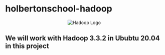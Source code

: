 # holbertonschool-hadoop

<div align=center>
  <img src="https://hadoop.apache.org/hadoop-logo.jpg" alt="Hadoop Logo">
</div>  

## We will work with Hadoop 3.3.2 in Ububtu 20.04 in this project
